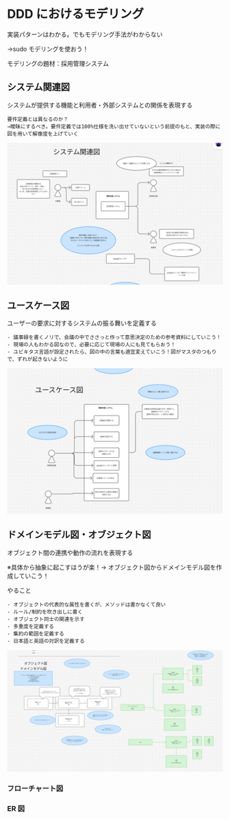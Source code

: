 # DDD におけるモデリング

実装パターンはわかる。でもモデリング手法がわからない

→sudo モデリングを使おう！

モデリングの題材：採用管理システム

## システム関連図

システムが提供する機能と利用者・外部システムとの関係を表現する

```
要件定義とは異なるのか？
→曖昧にするべき。要件定義では100%仕様を洗い出せていないという前提のもと、実装の際に図を用いて解像度を上げていく
```

![alt text](images/system_relation_diagram.png)

## ユースケース図

ユーザーの要求に対するシステムの振る舞いを定義する

```
- 議事録を書くノリで、会議の中でささっと作って意思決定のための参考資料にしていこう！
- 現場の人もわかる図なので、必要に応じて現場の人にも見てもらおう！
- ユビキタス言語が設定されたら、図の中の言葉も適宜変えていこう！図がマスタのつもりで、ずれが起きないように
```

![alt text](images/usecase_diagram.png)

## ドメインモデル図・オブジェクト図

オブジェクト間の連携や動作の流れを表現する

※具体から抽象に起こすほうが楽！→ オブジェクト図からドメインモデル図を作成していこう！

やること

```
- オブジェクトの代表的な属性を書くが、メソッドは書かなくて良い
- ルール/制約を吹き出しに書く
- オブジェクト同士の関連を示す
- 多重度を定義する
- 集約の範囲を定義する
- 日本語と英語の対訳を定義する
```

![alt text](images/object_domain_diagram.png)

### フローチャート図

### ER 図
